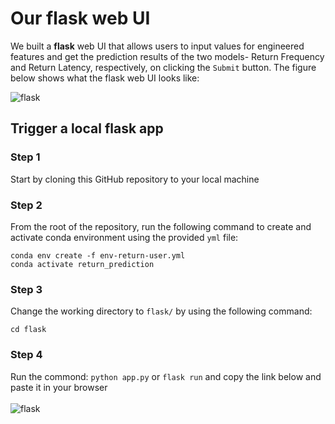 # Our flask web UI

We built a **flask** web UI that allows users to input values for engineered features and get the prediction results of the two models- Return Frequency and Return Latency, respectively, on clicking the `Submit` button. The figure below shows what the flask web UI looks like:

![flask](https://github.com/UBC-MDS/realtor_will_they_return/blob/main/img/flask.png)


## Trigger a local flask app

### Step 1
Start by cloning this GitHub repository to your local machine

### Step 2
From the root of the repository, run the following command to create and activate conda environment using the provided `yml` file:

```
conda env create -f env-return-user.yml
conda activate return_prediction
```

### Step 3
Change the working directory to `flask/` by using the following command:
```
cd flask
```

### Step 4
Run the commond: `python app.py` or `flask run` and copy the link below and paste it in your browser
<br><br>
![flask](https://github.com/UBC-MDS/realtor_will_they_return/blob/FTR-SIQI-book/img/runpy.png)
